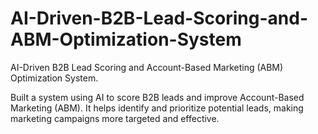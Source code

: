 # AI-Driven-B2B-Lead-Scoring-and-ABM-Optimization-System
AI-Driven B2B Lead Scoring and Account-Based Marketing (ABM) Optimization System.

Built a system using AI to score B2B leads and improve Account-Based Marketing (ABM). It helps identify and prioritize potential leads, making marketing campaigns more targeted and effective.
